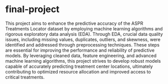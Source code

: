 # final-project 
This project aims to enhance the predictive accuracy of the ASPR Treatments Locator dataset by employing machine learning algorithms and rigorous exploratory data analysis (EDA). Through EDA, crucial data quality issues, including missing values, duplicates, outliers, and skewness, were identified and addressed through preprocessing techniques. These steps are essential for improving the performance and reliability of predictive models. By leveraging cleaned data, feature engineering, and advanced machine learning algorithms, this project strives to develop robust models capable of accurately predicting treatment center locations, ultimately contributing to optimized resource allocation and improved access to critical treatments.
